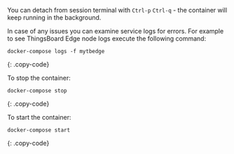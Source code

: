 You can detach from session terminal with `Ctrl-p` `Ctrl-q` - the container will keep running in the background.

In case of any issues you can examine service logs for errors. For example to see ThingsBoard Edge node logs execute the following command:
```
docker-compose logs -f mytbedge
```
{: .copy-code}

To stop the container:
```
docker-compose stop
```
{: .copy-code}

To start the container:
```
docker-compose start
```
{: .copy-code}
